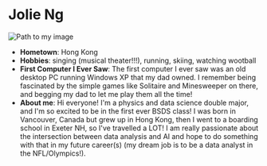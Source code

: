 # Jolie Ng

![Path to my image](IMG_3354.jpg)

-   **Hometown**: Hong Kong
-   **Hobbies**: singing (musical theater!!!), running, skiing, watching wootball
-   **First Computer I Ever Saw**: The first computer I ever saw was an old desktop PC running Windows XP that my dad owned. I remember being fascinated by the simple games like Solitaire and Minesweeper on there, and begging my dad to let me play them all the time!
-   **About me**: Hi everyone! I'm a physics and data science double major, and I'm so excited to be in the first ever BSDS class! I was born in Vancouver, Canada but grew up in Hong Kong, then I went to a boarding school in Exeter NH, so I've travelled a LOT! I am really passionate about the intersection between data analysis and AI and hope to do something with that in my future career(s) (my dream job is to be a data analyst in the NFL/Olympics!).
